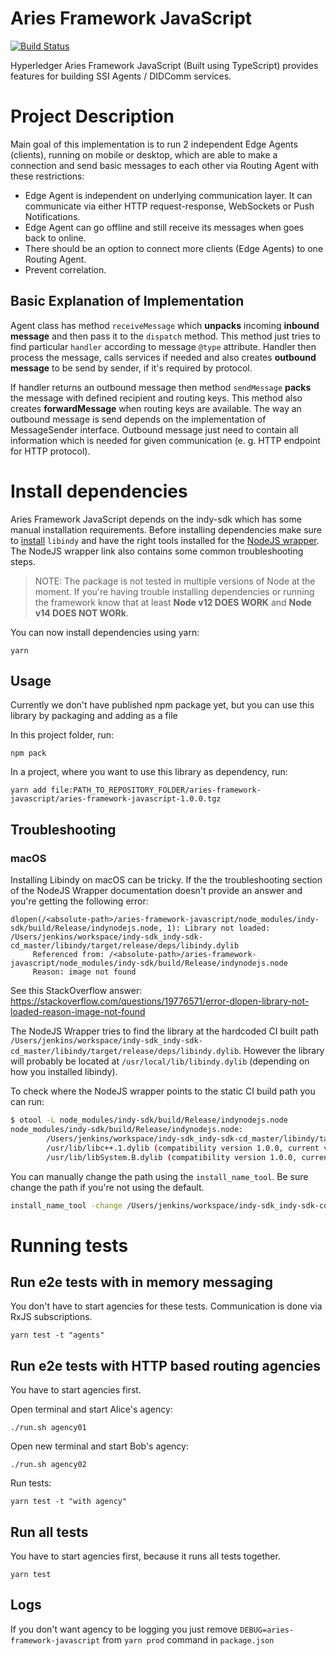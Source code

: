 # Aries Framework JavaScript

[![Build Status](https://dev.azure.com/Hyperledger/Aries/_apis/build/status/hyperledger.aries-framework-javascript?branchName=master)](https://dev.azure.com/Hyperledger/Aries/_build/latest?definitionId=73&branchName=master)

Hyperledger Aries Framework JavaScript (Built using TypeScript) provides features for building SSI Agents / DIDComm services.

# Project Description

Main goal of this implementation is to run 2 independent Edge Agents (clients), running on mobile or desktop, which are able to make a connection and send basic messages to each other via Routing Agent with these restrictions:

- Edge Agent is independent on underlying communication layer. It can communicate via either HTTP request-response, WebSockets or Push Notifications.
- Edge Agent can go offline and still receive its messages when goes back to online.
- There should be an option to connect more clients (Edge Agents) to one Routing Agent.
- Prevent correlation.

## Basic Explanation of Implementation

Agent class has method `receiveMessage` which **unpacks** incoming **inbound message** and then pass it to the `dispatch` method. This method just tries to find particular `handler` according to message `@type` attribute. Handler then process the message, calls services if needed and also creates **outbound message** to be send by sender, if it's required by protocol.

If handler returns an outbound message then method `sendMessage` **packs** the message with defined recipient and routing keys. This method also creates **forwardMessage** when routing keys are available. The way an outbound message is send depends on the implementation of MessageSender interface. Outbound message just need to contain all information which is needed for given communication (e. g. HTTP endpoint for HTTP protocol).

# Install dependencies

Aries Framework JavaScript depends on the indy-sdk which has some manual installation requirements. Before installing dependencies make sure to [install](https://github.com/hyperledger/indy-sdk/#installing-the-sdk) `libindy` and have the right tools installed for the [NodeJS wrapper](https://github.com/hyperledger/indy-sdk/tree/master/wrappers/nodejs#installing). The NodeJS wrapper link also contains some common troubleshooting steps.

> NOTE: The package is not tested in multiple versions of Node at the moment. If you're having trouble installing dependencies or running the framework know that at least **Node v12 DOES WORK** and **Node v14 DOES NOT WORk**.

You can now install dependencies using yarn:

```
yarn
```

## Usage

Currently we don't have published npm package yet, but you can use this library by packaging and adding as a file

In this project folder, run:

```
npm pack
```

In a project, where you want to use this library as dependency, run:

```
yarn add file:PATH_TO_REPOSITORY_FOLDER/aries-framework-javascript/aries-framework-javascript-1.0.0.tgz
```

## Troubleshooting

### macOS

Installing Libindy on macOS can be tricky. If the the troubleshooting section of the NodeJS Wrapper documentation doesn't provide an answer and you're getting the following error:

```
dlopen(/<absolute-path>/aries-framework-javascript/node_modules/indy-sdk/build/Release/indynodejs.node, 1): Library not loaded: /Users/jenkins/workspace/indy-sdk_indy-sdk-cd_master/libindy/target/release/deps/libindy.dylib
     Referenced from: /<absolute-path>/aries-framework-javascript/node_modules/indy-sdk/build/Release/indynodejs.node
     Reason: image not found
```

See this StackOverflow answer: https://stackoverflow.com/questions/19776571/error-dlopen-library-not-loaded-reason-image-not-found

The NodeJS Wrapper tries to find the library at the hardcoded CI built path `/Users/jenkins/workspace/indy-sdk_indy-sdk-cd_master/libindy/target/release/deps/libindy.dylib`. However the library will probably be located at `/usr/local/lib/libindy.dylib` (depending on how you installed libindy).

To check where the NodeJS wrapper points to the static CI build path you can run:

```bash
$ otool -L node_modules/indy-sdk/build/Release/indynodejs.node
node_modules/indy-sdk/build/Release/indynodejs.node:
        /Users/jenkins/workspace/indy-sdk_indy-sdk-cd_master/libindy/target/release/deps/libindy.dylib (compatibility version 0.0.0, current version 0.0.0)
        /usr/lib/libc++.1.dylib (compatibility version 1.0.0, current version 902.1.0)
        /usr/lib/libSystem.B.dylib (compatibility version 1.0.0, current version 1281.100.1)
```

You can manually change the path using the `install_name_tool`. Be sure change the path if you're not using the default.

```bash
install_name_tool -change /Users/jenkins/workspace/indy-sdk_indy-sdk-cd_master/libindy/target/release/deps/libindy.dylib /usr/local/lib/libindy.dylib node_modules/indy-sdk/build/Release/indynodejs.node
```

# Running tests

## Run e2e tests with in memory messaging

You don't have to start agencies for these tests. Communication is done via RxJS subscriptions.

```
yarn test -t "agents"
```

## Run e2e tests with HTTP based routing agencies

You have to start agencies first.

Open terminal and start Alice's agency:

```
./run.sh agency01
```

Open new terminal and start Bob's agency:

```
./run.sh agency02
```

Run tests:

```
yarn test -t "with agency"
```

## Run all tests

You have to start agencies first, because it runs all tests together.

```
yarn test
```

## Logs

If you don't want agency to be logging you just remove `DEBUG=aries-framework-javascript` from `yarn prod` command in `package.json`
